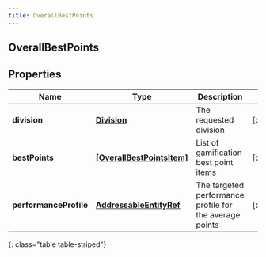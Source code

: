 ```yaml
---
title: OverallBestPoints
---
```

## OverallBestPoints

## Properties

|Name | Type | Description | Notes|
|------------ | ------------- | ------------- | -------------|
| **division** | [**Division**](Division.html) | The requested division | [optional] |
| **bestPoints** | [**[OverallBestPointsItem]**](OverallBestPointsItem.html) | List of gamification best point items | [optional] |
| **performanceProfile** | [**AddressableEntityRef**](AddressableEntityRef.html) | The targeted performance profile for the average points | [optional] |
{: class="table table-striped"}


